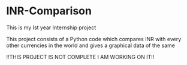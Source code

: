 # INR-Comparison
This is my Ist year Internship project

This project consists of a Python code which compares INR with every other currencies in the world and gives a graphical data of the same 

!!THIS PROJECT IS NOT COMPLETE I AM WORKING ON IT!! 
